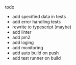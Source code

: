 todo
- add specified data in tests
- add error handling tests
- rewrite to typescript (maybe)
- add linter
- add pm2
- add loging
- add monitoring
- add auto build on push
- add test runner on build